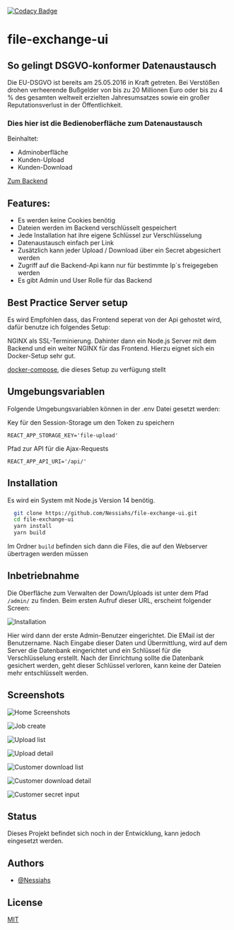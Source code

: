 [![Codacy Badge](https://app.codacy.com/project/badge/Grade/2d4d810bcd04414a884002735ee8bcc9)](https://www.codacy.com/gh/Nessiahs/file-exchange-ui/dashboard?utm_source=github.com&utm_medium=referral&utm_content=Nessiahs/file-exchange-ui&utm_campaign=Badge_Grade)

# file-exchange-ui

## So gelingt DSGVO-konformer Datenaustausch

Die EU-DSGVO ist bereits am 25.05.2016 in Kraft getreten. Bei Verstößen drohen verheerende Bußgelder von bis zu 20 Millionen Euro oder bis zu 4 % des gesamten weltweit erzielten Jahresumsatzes sowie ein großer Reputationsverlust in der Öffentlichkeit.

### Dies hier ist die Bedienoberfläche zum Datenaustausch

Beinhaltet:

- Adminoberfläche
- Kunden-Upload
- Kunden-Download

[Zum Backend](https://github.com/Nessiahs/file-exchange-backend)

## Features:

- Es werden keine Cookies benötig
- Dateien werden im Backend verschlüsselt gespeichert
- Jede Installation hat ihre eigene Schlüssel zur Verschlüsselung
- Datenaustausch einfach per Link
- Zusätzlich kann jeder Upload / Download über ein Secret abgesichert werden
- Zugriff auf die Backend-Api kann nur für bestimmte Ip´s freigegeben werden
- Es gibt Admin und User Rolle für das Backend

## Best Practice Server setup

Es wird Empfohlen dass, das Frontend seperat von der Api gehostet wird, dafür benutze ich folgendes Setup:

NGINX als SSL-Terminierung. Dahinter dann ein Node.js Server mit dem Backend und ein weiter NGINX für das Frontend. Hierzu eignet sich
ein Docker-Setup sehr gut.

[docker-compose](https://github.com/Nessiahs/file-exchange-compose), die dieses Setup zu verfügung stellt

## Umgebungsvariablen

Folgende Umgebungsvariablen können in der .env Datei gesetzt werden:

Key für den Session-Storage um den Token zu speichern

`REACT_APP_STORAGE_KEY='file-upload'`

Pfad zur API für die Ajax-Requests

`REACT_APP_API_URI='/api/'`

## Installation

Es wird ein System mit Node.js Version 14 benötig.

```bash
  git clone https://github.com/Nessiahs/file-exchange-ui.git
  cd file-exchange-ui
  yarn install
  yarn build
```

Im Ordner `build` befinden sich dann die Files, die auf den Webserver übertragen werden müssen

## Inbetriebnahme

Die Oberfläche zum Verwalten der Down/Uploads ist unter dem Pfad `/admin/` zu finden. Beim ersten Aufruf dieser URL, erscheint folgender Screen:

![Installation](./screenshots/installation.png)

Hier wird dann der erste Admin-Benutzer eingerichtet. Die EMail ist der Benutzername. Nach Eingabe dieser Daten und Übermittlung, wird auf dem Server die Datenbank eingerichtet und ein Schlüssel für die Verschlüsselung erstellt. Nach der Einrichtung sollte die Datenbank gesichert werden, geht dieser Schlüssel verloren, kann keine der Dateien mehr entschlüsselt werden.

## Screenshots

![Home Screenshots](./screenshots/home.png)

![Job create](./screenshots/create.png)

![Upload list](./screenshots/upload_list.png)

![Upload detail](./screenshots/upload_detail.png)

![Customer download list](./screenshots/customer_download_list.png)

![Customer download detail](./screenshots/customer_download_detail.png)

![Customer secret input](./scrennshots/download_secret.png)

## Status

Dieses Projekt befindet sich noch in der Entwicklung, kann jedoch eingesetzt werden.

## Authors

- [@Nessiahs](https://www.github.com/Nessiahs)

## License

[MIT](https://github.com/Nessiahs/file-exchange-ui/blob/master/LICENSE)
